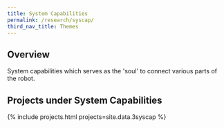 ```yaml
---
title: System Capabilities
permalink: /research/syscap/
third_nav_title: Themes
---
```

## Overview  
System capabilities which serves as the 'soul' to connect various parts of the robot.

## Projects under System Capabilities

{% include projects.html projects=site.data.3syscap %}